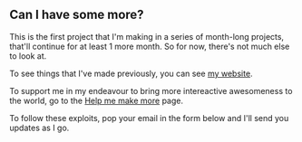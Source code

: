 ## Can I have some more?

This is the first project that I'm making in a series of month-long projects, that'll continue for at least 1 more month. So for now, there's not much else to look at.

To see things that I've made previously, you can see [my website](https://pdyxs.wtf/what).

To support me in my endeavour to bring more intereactive awesomeness to the world, go to the [Help me make more](/support) page.

To follow these exploits, pop your email in the form below and I'll send you updates as I go.
